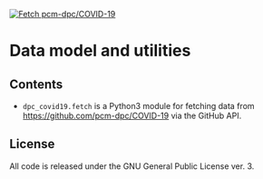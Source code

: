 [![Fetch pcm-dpc/COVID-19](https://github.com/COVID-19-routes/data-model/actions/workflows/test.yml/badge.svg)](https://github.com/COVID-19-routes/data-model/actions/workflows/test.yml)

# Data model and utilities

## Contents

- `dpc_covid19.fetch` is a Python3 module for fetching data
from <https://github.com/pcm-dpc/COVID-19> via the GitHub API.

## License

All code is released under the GNU General Public License ver. 3.
